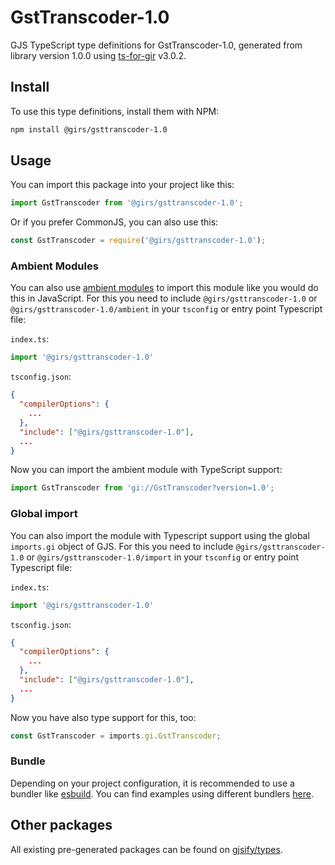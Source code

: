 
# GstTranscoder-1.0

GJS TypeScript type definitions for GstTranscoder-1.0, generated from library version 1.0.0 using [ts-for-gir](https://github.com/gjsify/ts-for-gir) v3.0.2.


## Install

To use this type definitions, install them with NPM:
```bash
npm install @girs/gsttranscoder-1.0
```

## Usage

You can import this package into your project like this:
```ts
import GstTranscoder from '@girs/gsttranscoder-1.0';
```

Or if you prefer CommonJS, you can also use this:
```ts
const GstTranscoder = require('@girs/gsttranscoder-1.0');
```

### Ambient Modules

You can also use [ambient modules](https://github.com/gjsify/ts-for-gir/tree/main/packages/cli#ambient-modules) to import this module like you would do this in JavaScript.
For this you need to include `@girs/gsttranscoder-1.0` or `@girs/gsttranscoder-1.0/ambient` in your `tsconfig` or entry point Typescript file:

`index.ts`:
```ts
import '@girs/gsttranscoder-1.0'
```

`tsconfig.json`:
```json
{
  "compilerOptions": {
    ...
  },
  "include": ["@girs/gsttranscoder-1.0"],
  ...
}
```

Now you can import the ambient module with TypeScript support: 

```ts
import GstTranscoder from 'gi://GstTranscoder?version=1.0';
```

### Global import

You can also import the module with Typescript support using the global `imports.gi` object of GJS.
For this you need to include `@girs/gsttranscoder-1.0` or `@girs/gsttranscoder-1.0/import` in your `tsconfig` or entry point Typescript file:

`index.ts`:
```ts
import '@girs/gsttranscoder-1.0'
```

`tsconfig.json`:
```json
{
  "compilerOptions": {
    ...
  },
  "include": ["@girs/gsttranscoder-1.0"],
  ...
}
```

Now you have also type support for this, too:

```ts
const GstTranscoder = imports.gi.GstTranscoder;
```

### Bundle

Depending on your project configuration, it is recommended to use a bundler like [esbuild](https://esbuild.github.io/). You can find examples using different bundlers [here](https://github.com/gjsify/ts-for-gir/tree/main/examples).

## Other packages

All existing pre-generated packages can be found on [gjsify/types](https://github.com/gjsify/types).

